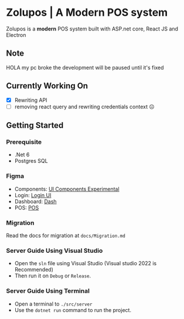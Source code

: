 # Zolupos | A Modern POS system
Zolupos is a **modern** POS system built with ASP.net core, React JS and Electron

## Note
HOLA my pc broke the development will be paused until it's fixed

## Currently Working On
- [X] Rewriting API
- [ ] removing react query and rewriting credentials context ☹️
 
## Getting Started
### Prerequisite
- .Net 6
- Postgres SQL  

### Figma
- Components: [UI Components Experimental](https://www.figma.com/file/wWOUndHIlA0Ie1YQu6DFy7/Untitled?node-id=4%3A3)
- Login: [Login UI](https://www.figma.com/file/wWOUndHIlA0Ie1YQu6DFy7/?node-id=9%3A17)
- Dashboard: [Dash](https://www.figma.com/file/wWOUndHIlA0Ie1YQu6DFy7/?node-id=9%3A51)
- POS: [POS](https://www.figma.com/file/wWOUndHIlA0Ie1YQu6DFy7/?node-id=26%3A72)
### Migration
Read the docs for migration at `docs/Migration.md`

### Server Guide Using Visual Studio
- Open the `sln` file using Visual Studio (Visual studio 2022 is Recommended)
- Then run it on `Debug` or `Release`.

### Server Guide Using Terminal
- Open a terminal to `./src/server`
- Use the `dotnet run` command to run the project.
